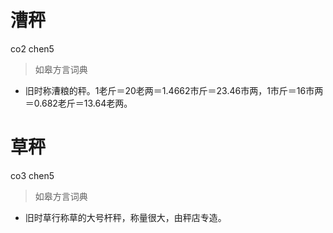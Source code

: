 # 漕秤
co2 chen5
> 如皋方言词典
- 旧时称漕粮的秤。1老斤＝20老两＝1.4662市斤＝23.46市两，1市斤＝16市两＝0.682老斤＝13.64老两。

# 草秤
co3 chen5
> 如皋方言词典
- 旧时草行称草的大号杆秤，称量很大，由秤店专造。
